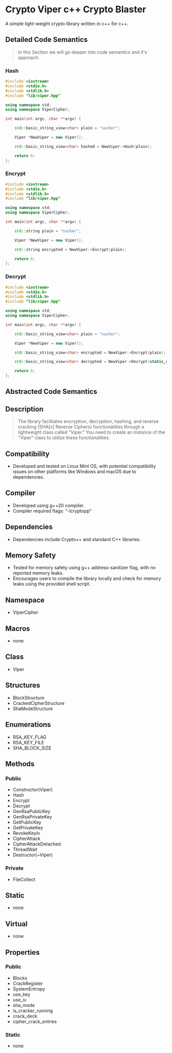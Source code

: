 
# Crypto Viper c++ Crypto Blaster

A simple light-weight crypto library written in c++ for c++.

## Detailed Code Semantics

> In this Section we will go deeper into code semantics and it's approach.

### Hash

```cpp
#include <iostream>
#include <stdio.h>
#include <stdlib.h>
#include "lib/viper.hpp"

using namespace std;
using namespace ViperCipher;

int main(int argc, char **argv) {

    std::basic_string_view<char> plain = "sucker";                                           // plain text string to hash

    Viper *NewViper = new Viper();                                                           // use default constructor

    std::basic_string_view<char> hashed = NewViper->Hash(plain);                             // Hash plain text

    return 0;
};

```

### Encrypt

```cpp
#include <iostream>
#include <stdio.h>
#include <stdlib.h>
#include "lib/viper.hpp"

using namespace std;
using namespace ViperCipher;

int main(int argc, char **argv) {

    std::string plain = "sucker";                                                            // plain text string to hash

    Viper *NewViper = new Viper();                                                           // use default constructor

    std::string encrypted = NewViper->Encrypt(plain);                                        // Encrypt plain text

    return 0;
};

```

### Decrypt

```cpp
#include <iostream>
#include <stdio.h>
#include <stdlib.h>
#include "lib/viper.hpp"

using namespace std;
using namespace ViperCipher;

int main(int argc, char **argv) {

    std::basic_string_view<char> plain = "sucker";                                                            // plain text string to hash

    Viper *NewViper = new Viper();                                                                            // use default constructor

    std::basic_string_view<char> encrypted = NewViper->Encrypt(plain);                                        // Encrypt plain text

    std::basic_string_view<char> decrypted = NewViper->Decrypt(static_cast<std::string>(encrypted));          // Decrypt encrypted cipher

    return 0;
};

```

## Abstracted Code Semantics

## Description

> The library facilitates encryption, decryption, hashing, and reverse cracking (SHA[x] Reverse Ciphers) functionalities through a lightweight class called "Viper."
You need to create an instance of the "Viper" class to utilize these functionalities.

## Compatibility

* Developed and tested on Linux Mint OS, with potential compatibility issues on other platforms like Windows and macOS due to dependencies.

## Compiler
* Developed using g++20 compiler.
* Compiler required flags: "-lcryptopp"


## Dependencies
* Dependencies include Crypto++ and standard C++ libraries.

## Memory Safety
* Tested for memory safety using g++ address-sanitizer flag, with no reported memory leaks.
* Encourages users to compile the library locally and check for memory leaks using the provided shell script.

## Namespace
* ViperCipher

## Macros
* none

## Class
* Viper

## Structures
* BlockStructure
* CrackedCipherStructure
* ShaModeStructure

## Enumerations
* RSA_KEY_FLAG
* RSA_KEY_FILE
* SHA_BLOCK_SIZE

## Methods

### Public      

* Constructor(Viper)
* Hash
* Encrypt
* Decrypt
* GenRsaPublicKey
* GenRsaPrivateKey
* GetPublicKey
* GetPrivateKey
* RevokeKeyIv
* CipherAttack
* CipherAttackDetached
* ThreadWait
* Destructor(~Viper)

### Private

* FileCollect

## Static
* none

## Virtual
* none

## Properties

### Public

* Blocks
* CrackRegister
* SystemEntropy
* use_key
* use_iv
* sha_mode
* is_cracker_running
* crack_deck
* cipher_crack_entries

### Static
* none
